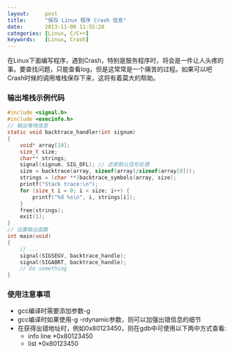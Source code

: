 ```yaml
---
layout:     post
title:      "保存 Linux 程序 Crash 信息"
date:       2013-11-09 11:55:28
categories: [Linux, C/C++]
keywords:   [Linux, Crash]
---
```


在Linux下面编写程序，遇到Crash，特别是服务程序时，将会是一件让人头疼的事。要查找问题，只能查看log，但是这常常是一个痛苦的过程。如果可以吧Crash时候的调用堆栈保存下来，这将有着莫大的帮助。
<!--more-->

### 输出堆栈示例代码

```c
#include <signal.h>
#include <execinfo.h>
// 输出堆栈信息
static void backtrace_handler(int signum)
{
	void* array[10];
	size_t size;
	char** strings;
	signal(signum, SIG_DFL); // 还原默认信号处理
	size = backtrace(array, sizeof(array)/sizeof(array[0]));
	strings = (char **)backtrace_symbols(array, size);
	printf("Stack trace:\n");
	for (size_t i = 0; i < size; i++) {
		printf("%d %s\n", i, strings[i]);
	}
	free(strings);
	exit(1);
}
// 设置输出函数
int main(void)
{
	// ...
	signal(SIGSEGV, backtrace_handle);
	signal(SIGABRT, backtrace_handle);
	// Do something
}
```

### 使用注意事项

- gcc编译时需要添加参数-g
- gcc编译时如果使用-g -rdynamic参数，则可以加强出错信息的细节
- 在获得出错地址时，例如0x80123450，则在gdb中可使用以下两中方式查看:
	+ info line *0x80123450
	+ list *0x80123450
